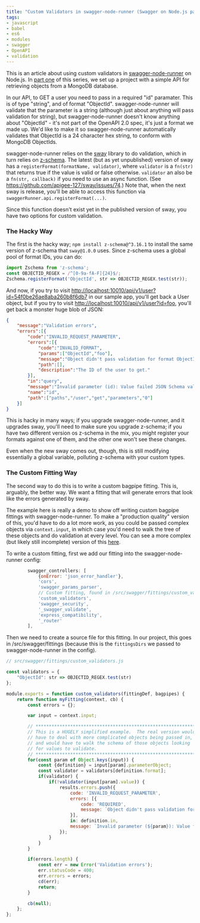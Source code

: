 ```yaml
---
title: "Custom Validators in swagger-node-runner (Swagger on Node.js part 2)"
tags:
- javascript
- babel
- es6
- modules
- swagger
- OpenAPI
- validation
---
```


This is an article about using custom validators in
[swagger-node-runner](https://github.com/theganyo/swagger-node-runner)
on Node.js.  In [part one](/2018/03/15/swagger-nodejs1/) of this series,
we set up a project with a simple API for retrieving objects from a MongoDB
database.

<!--more-->

In our API, to GET a user you need to pass in a required "id" paramater.
This is of type "string", and of format "ObjectId".  swagger-node-runner will
validate that the parameter is a string (although just about anything will pass
validation for string), but swagger-node-runner doesn't know anything about
"ObjectId" - it's not part of the OpenAPI 2.0 spec, it's just a format we made
up.  We'd like to make it so swagger-node-runner automatically validates that
ObjectId is a 24 character hex string, to conform with MongoDB ObjectIds.

swagger-node-runner relies on the [sway](https://github.com/apigee-127/sway)
library to do validation, which in turn relies on
[z-schema](https://github.com/zaggino/z-schema).  The latest (but as yet
unpublished) version of sway has a `registerFormat(formatName, validator)`,
where `validator` is a `fn(str)` that returns true if the value is valid
or false otherwise.  `validator` an also be a `fn(str, callback)` if you need
to use an async function.  (See https://github.com/apigee-127/sway/issues/74.)
Note that, when the next sway is release, you'll be able to access this function
via `swaggerRunner.api.registerFormat(...)`.

Since this function doesn't exist yet in the published version of sway, you
have two options for custom validation.

### The Hacky Way

The first is the hacky way; `npm install z-schema@^3.16.1` to install the same
version of z-schema that `sway@1.0.0` uses.  Since z-schema uses a global pool
of format IDs, you can do:

```js
import Zschema from 'z-schema';
const OBJECTID_REGEX = /^[0-9a-fA-F]{24}$/;
Zschema.registerFormat('ObjectId', str => OBJECTID_REGEX.test(str));
```

And now, if you try to visit
[http://localhost:10010/api/v1/user?id=54f0be26ae8aba260b8f6db7](http://localhost:10010/api/v1/user?id=54f0be26ae8aba260b8f6db7)
in our sample app, you'll get back a User object, but if you try to visit
[http://localhost:10010/api/v1/user?id=foo](http://localhost:10010/api/v1/user?id=foo),
you'll get back a monster huge blob of JSON:

```json
{
    "message":"Validation errors",
    "errors":[{
        "code":"INVALID_REQUEST_PARAMETER",
        "errors":[{
            "code":"INVALID_FORMAT",
            "params":["ObjectId","foo"],
            "message":"Object didn't pass validation for format ObjectId: foo",
            "path":[],
            "description":"The ID of the user to get."
        }],
        "in":"query",
        "message":"Invalid parameter (id): Value failed JSON Schema validation",
        "name":"id",
        "path":["paths","/user","get","parameters","0"]
    }]
}
```

This is hacky in many ways; if you upgrade swagger-node-runner, and it
upgrades sway, you'll need to make sure you upgrade z-schema; if you have two
different version os z-schema in the mix, you might register your formats
against one of them, and the other one won't see these changes.

Even when the new sway comes out, though, this is still modifying essentially
a global variable, polluting z-schema with your custom types.

### The Custom Fitting Way

The second way to do this is to write a custom bagpipe fitting.  This is,
arguably, the better way.  We want a fitting that will generate errors that
look like the errors generated by sway.

The example here is really a demo to show off writing custom bagpipe fittings
with swagger-node-runner.  To make a "production quality" version of this,
you'd have to do a lot more work, as you could be passed complex objects via
`context.input`, in which case you'd need to walk the tree of these objects
and do validation at every level.  You can see a more complex (but likely
still incomplete) version of this
[here](https://github.com/jwalton/node-swagger-template/blob/master/src/swagger/fittings/custom_validators.js).

To write a custom fitting, first we add our fitting into the
swagger-node-runner config:

```js
        swagger_controllers: [
            {onError: 'json_error_handler'},
            'cors',
            'swagger_params_parser',
            // Custom fitting, found in /src/swagger/fittings/custom_validators.js
            'custom_validators',
            'swagger_security',
            '_swagger_validate',
            'express_compatibility',
            '_router'
        ],
```

Then we need to create a source file for this fitting.  In our project, this
goes in /src/swagger/fittings (because this is the `fittingsDirs` we passed
to swagger-node-runner in the config).

```js
// src/swagger/fittings/custom_validators.js

const validators = {
    "ObjectId": str => OBJECTID_REGEX.test(str)
};

module.exports = function custom_validators(fittingDef, bagpipes) {
    return function myFitting(context, cb) {
        const errors = {};

        var input = context.input;

        // ***************************************************************
        // This is a HUGELY simplified example.  The real version would
        // have to deal with more complicated objects being passed in,
        // and would have to walk the schema of those objects looking
        // for values to validate.
        // ***************************************************************
        for(const param of Object.keys(input)) {
            const {definition} = input[param].parameterObject;
            const validator = validators[definition.format];
            if(validator) {
                if(!validator(input[param].value)) {
                    results.errors.push({
                        code: 'INVALID_REQUEST_PARAMETER',
                        errors: [{
                            code: 'REQUIRED',
                            message: `Object didn't pass validation for format ${definition.format}: ${value}`,
                        }],
                        in: definition.in,
                        message: `Invalid parameter (${param}): Value failed JSON Schema validation`,
                    });
                }
            }
        }

        if(errors.length) {
            const err = new Error('Validation errors');
            err.statusCode = 400;
            err.errors = errors;
            cd(err);
            return;
        }

        cb(null);
    };
};
```
